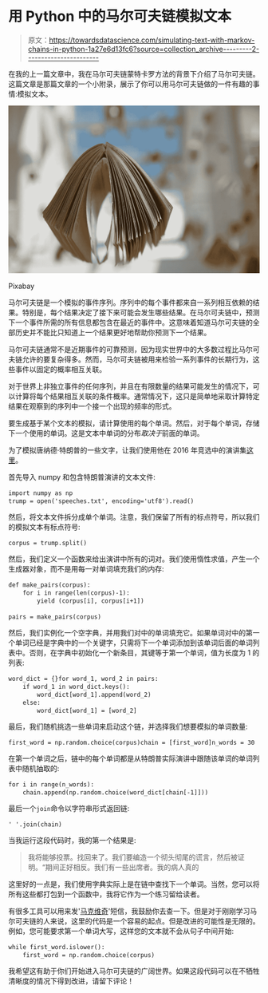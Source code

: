 # 用 Python 中的马尔可夫链模拟文本

> 原文：<https://towardsdatascience.com/simulating-text-with-markov-chains-in-python-1a27e6d13fc6?source=collection_archive---------2----------------------->

在我的上一篇文章中，我在马尔可夫链蒙特卡罗方法的背景下介绍了马尔可夫链。这篇文章是那篇文章的一个小附录，展示了你可以用马尔可夫链做的一件有趣的事情:模拟文本。

![](img/20c550dff38d392aa1d586f3bb3288fc.png)

Pixabay

马尔可夫链是一个模拟的事件序列。序列中的每个事件都来自一系列相互依赖的结果。特别是，每个结果决定了接下来可能会发生哪些结果。在马尔可夫链中，预测下一个事件所需的所有信息都包含在最近的事件中。这意味着知道马尔可夫链的全部历史并不能比只知道上一个结果更好地帮助你预测下一个结果。

马尔可夫链通常不是近期事件的可靠预测，因为现实世界中的大多数过程比马尔可夫链允许的要复杂得多。然而，马尔可夫链被用来检验一系列事件的长期行为，这些事件以固定的概率相互关联。

对于世界上非独立事件的任何序列，并且在有限数量的结果可能发生的情况下，可以计算将每个结果相互关联的条件概率。通常情况下，这只是简单地采取计算特定结果在观察到的序列中一个接一个出现的频率的形式。

要生成基于某个文本的模拟，请计算使用的每个单词。然后，对于每个单词，存储下一个使用的单词。这是文本中单词的分布*取决于*前面的单词。

为了模拟唐纳德·特朗普的一些文字，让我们使用他在 2016 年竞选中的演讲集[这里](https://github.com/ryanmcdermott/trump-speeches)。

首先导入 numpy 和包含特朗普演讲的文本文件:

```
import numpy as np
trump = open('speeches.txt', encoding='utf8').read()
```

然后，将文本文件拆分成单个单词。注意，我们保留了所有的标点符号，所以我们的模拟文本有标点符号:

```
corpus = trump.split()
```

然后，我们定义一个函数来给出演讲中所有的词对。我们使用惰性求值，产生一个生成器对象，而不是用每一对单词填充我们的内存:

```
def make_pairs(corpus):
    for i in range(len(corpus)-1):
        yield (corpus[i], corpus[i+1])

pairs = make_pairs(corpus)
```

然后，我们实例化一个空字典，并用我们对中的单词填充它。如果单词对中的第一个单词已经是字典中的一个关键字，只需将下一个单词添加到该单词后面的单词列表中。否则，在字典中初始化一个新条目，其键等于第一个单词，值为长度为 1 的列表:

```
word_dict = {}for word_1, word_2 in pairs:
    if word_1 in word_dict.keys():
        word_dict[word_1].append(word_2)
    else:
        word_dict[word_1] = [word_2]
```

最后，我们随机挑选一些单词来启动这个链，并选择我们想要模拟的单词数量:

```
first_word = np.random.choice(corpus)chain = [first_word]n_words = 30
```

在第一个单词之后，链中的每个单词都是从特朗普实际演讲中跟随该单词的单词列表中随机抽取的:

```
for i in range(n_words):
    chain.append(np.random.choice(word_dict[chain[-1]]))
```

最后一个`join`命令以字符串形式返回链:

```
' '.join(chain)
```

当我运行这段代码时，我的第一个结果是:

> 我将能够投票。找回来了。我们要编造一个彻头彻尾的谎言，然后被证明。“期间正好相反。我们有一些出席者。我的病人真的

这里好的一点是，我们使用字典实际上是在链中查找下一个单词。当然，您可以将所有这些都打包到一个函数中，我将它作为一个练习留给读者。

有很多工具可以用来发'[马克维奇](https://github.com/jsvine/markovify)'短信，我鼓励你去查一下。但是对于刚刚学习马尔可夫链的人来说，这里的代码是一个容易的起点。但是改进的可能性是无限的。例如，您可能要求第一个单词大写，这样您的文本就不会从句子中间开始:

```
while first_word.islower():
    first_word = np.random.choice(corpus)
```

我希望这有助于你们开始进入马尔可夫链的广阔世界。如果这段代码可以在不牺牲清晰度的情况下得到改进，请留下评论！